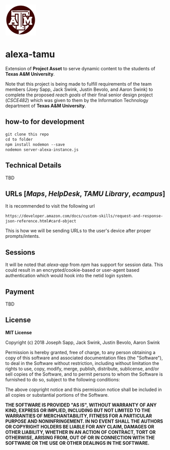 
![alexa-tamu logo](/logo.png)
# alexa-tamu
Extension of **Project Asset** to serve dynamic content to the students of **Texas A&M University**.

Note that this project is being made to fulfill requirements of the team members (Joey Sapp, Jack Swink, Justin Bevolo, and Aaron Swink) to complete the proposed *reach goals* of their final senior design project (*CSCE482*) which was given to them by the Information Technology department of **Texas A&M University**.

## how-to for development
```
git clone this repo
cd to folder
npm install nodemon --save
nodemon server-alexa-instance.js
```

## Technical Details
TBD

## URLs [_Maps_, _HelpDesk_, _TAMU Library_, _ecampus_]
It is recommended to visit the following url
```
https://developer.amazon.com/docs/custom-skills/request-and-response-json-reference.html#card-object
```
This is how we will be sending URLs to the user's device after proper prompts/intents.

## Sessions
It will be noted that _alexa-app_ from _npm_ has support for session data. This could result in an encrypted/cookie-based or user-agent based authentication which would hook into the netid login system.

## Payment
TBD

## License
**MIT License**

Copyright (c) 2018 Joseph Sapp, Jack Swink, Justin Bevolo, Aaron Swink

Permission is hereby granted, free of charge, to any person obtaining a copy
of this software and associated documentation files (the "Software"), to deal
in the Software without restriction, including without limitation the rights
to use, copy, modify, merge, publish, distribute, sublicense, and/or sell
copies of the Software, and to permit persons to whom the Software is
furnished to do so, subject to the following conditions:

The above copyright notice and this permission notice shall be included in all
copies or substantial portions of the Software.

**THE SOFTWARE IS PROVIDED "AS IS", WITHOUT WARRANTY OF ANY KIND, EXPRESS OR
IMPLIED, INCLUDING BUT NOT LIMITED TO THE WARRANTIES OF MERCHANTABILITY,
FITNESS FOR A PARTICULAR PURPOSE AND NONINFRINGEMENT. IN NO EVENT SHALL THE
AUTHORS OR COPYRIGHT HOLDERS BE LIABLE FOR ANY CLAIM, DAMAGES OR OTHER
LIABILITY, WHETHER IN AN ACTION OF CONTRACT, TORT OR OTHERWISE, ARISING FROM,
OUT OF OR IN CONNECTION WITH THE SOFTWARE OR THE USE OR OTHER DEALINGS IN THE
SOFTWARE.**
